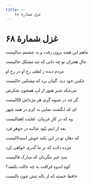 ```yaml
---
title: >-
    غزل شمارهٔ ۶۸
---
```

# غزل شمارهٔ ۶۸

<div class="b" id="bn1"><div class="m1"><p>ماهم این هفته برون رفت و به چشمم سالیست</p></div>
<div class="m2"><p>حالِ هجران تو چه دانی که چه مشکل حالیست</p></div></div>
<div class="b" id="bn2"><div class="m1"><p>مردم دیده ز لطفِ رخِ او در رخِ او</p></div>
<div class="m2"><p>عکس خود دید، گمان برد که مِشکین خالیست</p></div></div>
<div class="b" id="bn3"><div class="m1"><p>می‌چکد شیر هنوز از لبِ همچون شکرش</p></div>
<div class="m2"><p>گر چه در شیوه گری هر مژه‌اش قَتّالیست</p></div></div>
<div class="b" id="bn4"><div class="m1"><p>ای که انگشت نمایی به کرم در همه شهر</p></div>
<div class="m2"><p>وه که در کارِ غریبان، عَجَبَت اِهمالیست</p></div></div>
<div class="b" id="bn5"><div class="m1"><p>بعد از اینم نَبُوَد شائبه در جوهرِ فرد</p></div>
<div class="m2"><p>که دهانِ تو در این نکته خوش استدلالیست</p></div></div>
<div class="b" id="bn6"><div class="m1"><p>مژده دادند که بر ما گذری خواهی کرد</p></div>
<div class="m2"><p>نیتِ خیر مگردان که مبارک فالیست</p></div></div>
<div class="b" id="bn7"><div class="m1"><p>کوهِ اندوهِ فراقت به چه حالت بکشد؟</p></div>
<div class="m2"><p>حافظ خسته که از ناله تنش چون نالیست</p></div></div>